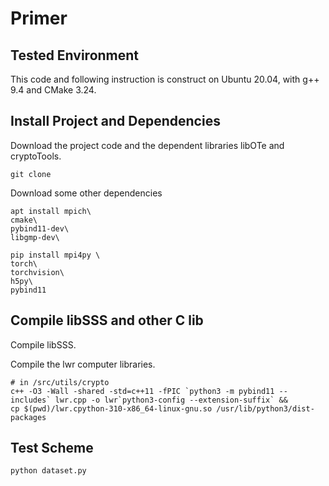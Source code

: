 # Primer

## Tested Environment

This code and following instruction is construct on Ubuntu 20.04, with g++ 9.4 and CMake 3.24.

## Install Project and Dependencies
Download the project code and the dependent libraries libOTe and cryptoTools.
```shell
git clone 
```

Download some other dependencies
```shell
apt install mpich\
cmake\
pybind11-dev\
libgmp-dev\

pip install mpi4py \
torch\
torchvision\
h5py\
pybind11
```

## Compile libSSS and other C lib

Compile libSSS.

Compile the lwr computer libraries.

```shell
# in /src/utils/crypto
c++ -O3 -Wall -shared -std=c++11 -fPIC `python3 -m pybind11 --includes` lwr.cpp -o lwr`python3-config --extension-suffix` && 
cp $(pwd)/lwr.cpython-310-x86_64-linux-gnu.so /usr/lib/python3/dist-packages
```

## Test Scheme

```shell
python dataset.py
```


